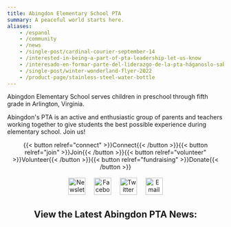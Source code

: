 ```yaml
---
title: Abingdon Elementary School PTA
summary: A peaceful world starts here.
aliases:
    - /espanol
    - /community
    - /news
    - /single-post/cardinal-courier-september-14
    - /interested-in-being-a-part-of-pta-leadership-let-us-know
    - /interesado-en-formar-parte-del-liderazgo-de-la-pta-háganoslo-saber
    - /single-post/winter-wonderland-flyer-2022
    - /product-page/stainless-steel-water-bottle
---
```


<style>
hr { display: none; }
.title, .textcenter { text-align: center; }
</style>

<script>
    var images = ["carousel/abingdon-resized.jpg", "carousel/IMG_2663-resized.jpg", "carousel/IMG_5072-cropped-resized.jpg", "carousel/IMG_7308-cropped-resized.jpg", "carousel/IMG_2669-resized.jpg", "carousel/040222_3-cropped-resized.jpg"];
    var randomName = images[Math.floor(Math.random() * images.length)];
</script>

<script>document.write('<img src="/' + randomName + '" height="414px" width="736px" alt="Abingdon Elementary" class="imagecenter">');</script>

Abingdon Elementary School serves children in preschool through fifth grade in Arlington, Virginia.

Abingdon's PTA is an active and enthusiastic group of parents and teachers working together to give students the best possible experience during elementary school. Join us!

<div class="textcenter">
{{< button relref="connect" >}}Connect{{< /button >}}{{< button relref="join" >}}Join{{< /button >}}{{< button relref="volunteer" >}}Volunteer{{< /button >}}{{< button relref="fundraising" >}}Donate{{< /button >}}
<br>
<br>
<a href="https://us11.list-manage.com/subscribe?u=e8c2877018f64aa7e1fd2e884&id=b884e2a18e"><img src="/images/Newsletter.svg" height="40" width="40" alt="Newsletter logo" title="Subscribe to our email newsletter, the Cardinal Courier"></a> &nbsp;&nbsp;&nbsp; <a href="https://www.facebook.com/AbingdonElementaryPTA"><img src="/images/Facebook.svg" height="40" width="40" alt="Facebook logo" title="Follow us on Facebook"></a> &nbsp;&nbsp;&nbsp; <a href="https://twitter.com/AbingdonPTA"><img src="/images/Twitter.svg" height="40" width="40" alt="Twitter logo" title="Follow us on Twitter"></a> &nbsp;&nbsp;&nbsp;<!-- <a href="/whatsapp"><img src="/images/WhatsApp.svg" height="40" width="40" alt="WhatsApp logo" title="Join our WhatsApp groups"></a> &nbsp;&nbsp;&nbsp; <a href="posts/index.xml"><img src="/images/RSS.svg" height="40" width="40" alt="RSS logo" title="Subscribe to our RSS feed"></a> &nbsp;&nbsp;&nbsp;--> <a href="mailto:abingdonelementarypta@gmail.com"><img src="/images/Email.svg" height="40" width="40" alt="Email logo" title="Email us"></a>

<h2>View the Latest Abingdon PTA News:</h2>
</div>
